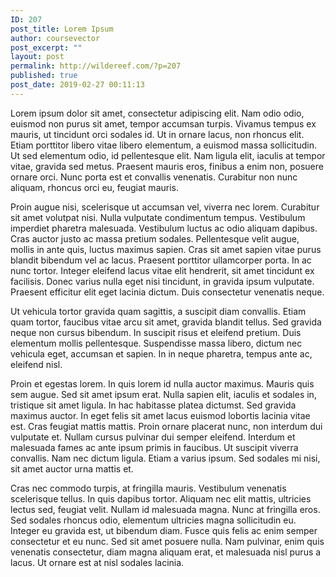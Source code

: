 ```yaml
---
ID: 207
post_title: Lorem Ipsum
author: coursevector
post_excerpt: ""
layout: post
permalink: http://wildereef.com/?p=207
published: true
post_date: 2019-02-27 00:11:13
---
```

Lorem ipsum dolor sit amet, consectetur adipiscing elit. Nam odio odio, euismod non purus sit amet, tempor accumsan turpis. Vivamus tempus ex mauris, ut tincidunt orci sodales id. Ut in ornare lacus, non rhoncus elit. Etiam porttitor libero vitae libero elementum, a euismod massa sollicitudin. Ut sed elementum odio, id pellentesque elit. Nam ligula elit, iaculis at tempor vitae, gravida sed metus. Praesent mauris eros, finibus a enim non, posuere ornare orci. Nunc porta est et convallis venenatis. Curabitur non nunc aliquam, rhoncus orci eu, feugiat mauris.

Proin augue nisi, scelerisque ut accumsan vel, viverra nec lorem. Curabitur sit amet volutpat nisi. Nulla vulputate condimentum tempus. Vestibulum imperdiet pharetra malesuada. Vestibulum luctus ac odio aliquam dapibus. Cras auctor justo ac massa pretium sodales. Pellentesque velit augue, mollis in ante quis, luctus maximus sapien. Cras sit amet sapien vitae purus blandit bibendum vel ac lacus. Praesent porttitor ullamcorper porta. In ac nunc tortor. Integer eleifend lacus vitae elit hendrerit, sit amet tincidunt ex facilisis. Donec varius nulla eget nisi tincidunt, in gravida ipsum vulputate. Praesent efficitur elit eget lacinia dictum. Duis consectetur venenatis neque.

Ut vehicula tortor gravida quam sagittis, a suscipit diam convallis. Etiam quam tortor, faucibus vitae arcu sit amet, gravida blandit tellus. Sed gravida neque non cursus bibendum. In suscipit risus et eleifend pretium. Duis elementum mollis pellentesque. Suspendisse massa libero, dictum nec vehicula eget, accumsan et sapien. In in neque pharetra, tempus ante ac, eleifend nisl.

Proin et egestas lorem. In quis lorem id nulla auctor maximus. Mauris quis sem augue. Sed sit amet ipsum erat. Nulla sapien elit, iaculis et sodales in, tristique sit amet ligula. In hac habitasse platea dictumst. Sed gravida maximus auctor. In eget felis sit amet lacus euismod lobortis lacinia vitae est. Cras feugiat mattis mattis. Proin ornare placerat nunc, non interdum dui vulputate et. Nullam cursus pulvinar dui semper eleifend. Interdum et malesuada fames ac ante ipsum primis in faucibus. Ut suscipit viverra convallis. Nam nec dictum ligula. Etiam a varius ipsum. Sed sodales mi nisi, sit amet auctor urna mattis et.

Cras nec commodo turpis, at fringilla mauris. Vestibulum venenatis scelerisque tellus. In quis dapibus tortor. Aliquam nec elit mattis, ultricies lectus sed, feugiat velit. Nullam id malesuada magna. Nunc at fringilla eros. Sed sodales rhoncus odio, elementum ultricies magna sollicitudin eu. Integer eu gravida est, ut bibendum diam. Fusce quis felis ac enim semper consectetur et eu nunc. Sed sit amet posuere nulla. Nam pulvinar, enim quis venenatis consectetur, diam magna aliquam erat, et malesuada nisl purus a lacus. Ut ornare est at nisl sodales lacinia.